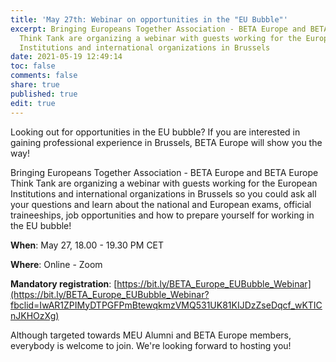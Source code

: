 ```yaml
---
title: 'May 27th: Webinar on opportunities in the "EU Bubble"'
excerpt: Bringing Europeans Together Association - BETA Europe and BETA Europe
  Think Tank are organizing a webinar with guests working for the European
  Institutions and international organizations in Brussels
date: 2021-05-19 12:49:14
toc: false
comments: false
share: true
published: true
edit: true
---
```

Looking out for opportunities in the EU bubble? If you are interested in gaining professional experience in Brussels, BETA Europe will show you the way! 


Bringing Europeans Together Association - BETA Europe and BETA Europe Think Tank are organizing a webinar with guests working for the European Institutions and international organizations in Brussels so you could ask all your questions and learn about the national and European exams, official traineeships, job opportunities and how to prepare yourself for working in the EU bubble!


**When**: May 27, 18.00 - 19.30 PM CET

**Where**: Online - Zoom

**Mandatory registration**: [https://bit.ly/BETA_Europe_EUBubble_Webinar](https://bit.ly/BETA_Europe_EUBubble_Webinar?fbclid=IwAR1ZPIMyDTPGFPmBtewqkmzVMQ531UK81KIJDzZseDqcf_wKTICnJKHOzXg)


Although targeted towards MEU Alumni and BETA Europe members, everybody is welcome to join. We're looking forward to hosting you!